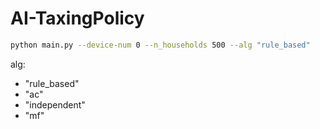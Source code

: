 # AI-TaxingPolicy

```bash
python main.py --device-num 0 --n_households 500 --alg "rule_based"
```
alg:
- "rule_based"   
- "ac"
- "independent"
- "mf"